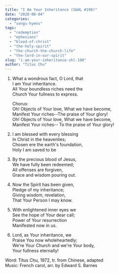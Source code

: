 ```yaml
---
title: "I Am Your Inheritance (S&HL #198)"
date: "2020-08-04"
categories: 
  - "songs-hymns"
tags: 
  - "redemption"
  - "ephesians"
  - "blood-of-christ"
  - "the-holy-spirit"
  - "the-church-the-church-life"
  - "the-lord-in-our-spirit"
slug: "i-am-your-inheritance-shl-198"
author: "Titus Chu"
---
```


1. What a wondrous fact, O Lord, that  
    I am Your inheritance.  
    All Your boundless riches need the  
    Church Your fullness to express.  
      
    Chorus:  
    Oh! Objects of Your love, What we have become,  
    Manifest Your riches--The praise of Your glory!  
    Oh! Objects of Your love, What we have become,  
    Manifest Your riches-- To the praise of Your glory!  
      
    
2. I am blessed with every blessing  
    In Christ in the heavenlies;  
    Chosen ere the earth's foundation,  
    Holy I am saved to be

3. By the precious blood of Jesus,  
    We have fully been redeemed;  
    All offenses are forgiven,  
    Grace and wisdom pouring out.

4. Now the Spirit has been given,  
    Pledge of my inheritance;  
    Giving wisdom, revelation,  
    That Your Person I may know.

5. With enlightened inner eyes we  
    See the hope of Your dear call;  
    Power of Your resurrection  
    Manifested now in us.

6. Lord, as Your inheritance, we  
    Praise You now wholeheartedly;  
    We're Your Church and we're Your body,  
    Your fullness eternally!

Word: Titus Chu, 1972, tr. from Chinese, adapted  
Music: French carol, arr. by Edward S. Barnes

